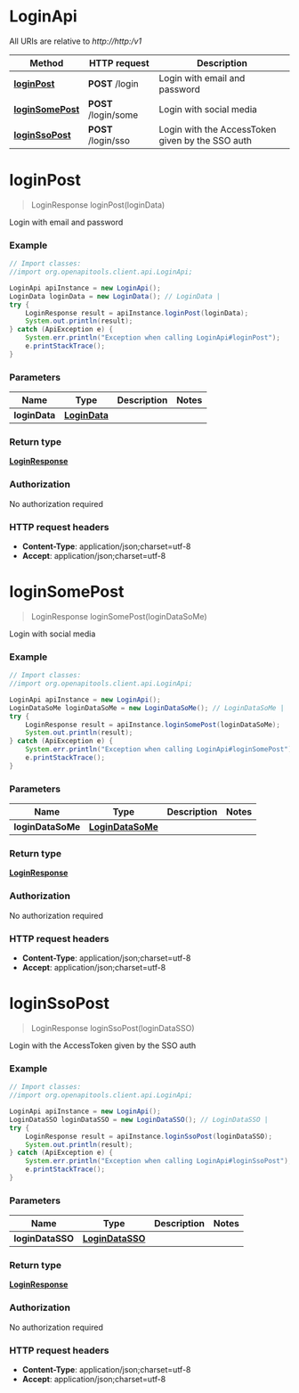 # LoginApi

All URIs are relative to *http://http:/v1*

Method | HTTP request | Description
------------- | ------------- | -------------
[**loginPost**](LoginApi.md#loginPost) | **POST** /login | Login with email and password
[**loginSomePost**](LoginApi.md#loginSomePost) | **POST** /login/some | Login with social media
[**loginSsoPost**](LoginApi.md#loginSsoPost) | **POST** /login/sso | Login with the AccessToken given by the SSO auth


<a name="loginPost"></a>
# **loginPost**
> LoginResponse loginPost(loginData)

Login with email and password

### Example
```java
// Import classes:
//import org.openapitools.client.api.LoginApi;

LoginApi apiInstance = new LoginApi();
LoginData loginData = new LoginData(); // LoginData | 
try {
    LoginResponse result = apiInstance.loginPost(loginData);
    System.out.println(result);
} catch (ApiException e) {
    System.err.println("Exception when calling LoginApi#loginPost");
    e.printStackTrace();
}
```

### Parameters

Name | Type | Description  | Notes
------------- | ------------- | ------------- | -------------
 **loginData** | [**LoginData**](LoginData.md)|  |

### Return type

[**LoginResponse**](LoginResponse.md)

### Authorization

No authorization required

### HTTP request headers

 - **Content-Type**: application/json;charset=utf-8
 - **Accept**: application/json;charset=utf-8

<a name="loginSomePost"></a>
# **loginSomePost**
> LoginResponse loginSomePost(loginDataSoMe)

Login with social media

### Example
```java
// Import classes:
//import org.openapitools.client.api.LoginApi;

LoginApi apiInstance = new LoginApi();
LoginDataSoMe loginDataSoMe = new LoginDataSoMe(); // LoginDataSoMe | 
try {
    LoginResponse result = apiInstance.loginSomePost(loginDataSoMe);
    System.out.println(result);
} catch (ApiException e) {
    System.err.println("Exception when calling LoginApi#loginSomePost");
    e.printStackTrace();
}
```

### Parameters

Name | Type | Description  | Notes
------------- | ------------- | ------------- | -------------
 **loginDataSoMe** | [**LoginDataSoMe**](LoginDataSoMe.md)|  |

### Return type

[**LoginResponse**](LoginResponse.md)

### Authorization

No authorization required

### HTTP request headers

 - **Content-Type**: application/json;charset=utf-8
 - **Accept**: application/json;charset=utf-8

<a name="loginSsoPost"></a>
# **loginSsoPost**
> LoginResponse loginSsoPost(loginDataSSO)

Login with the AccessToken given by the SSO auth

### Example
```java
// Import classes:
//import org.openapitools.client.api.LoginApi;

LoginApi apiInstance = new LoginApi();
LoginDataSSO loginDataSSO = new LoginDataSSO(); // LoginDataSSO | 
try {
    LoginResponse result = apiInstance.loginSsoPost(loginDataSSO);
    System.out.println(result);
} catch (ApiException e) {
    System.err.println("Exception when calling LoginApi#loginSsoPost");
    e.printStackTrace();
}
```

### Parameters

Name | Type | Description  | Notes
------------- | ------------- | ------------- | -------------
 **loginDataSSO** | [**LoginDataSSO**](LoginDataSSO.md)|  |

### Return type

[**LoginResponse**](LoginResponse.md)

### Authorization

No authorization required

### HTTP request headers

 - **Content-Type**: application/json;charset=utf-8
 - **Accept**: application/json;charset=utf-8

